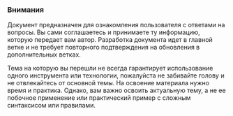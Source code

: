 ### Внимания
Документ предназначен для ознакомления пользователя с ответами на вопросы.
Вы сами соглашаетесь и принимаете ту информацию, которую передает вам автор. 
Разработка документа идет в главной ветке и не требует повторного подтверждения на обновления в дополнительных ветках. 

Тема на которую вы перешли не всегда гарантирует использование одного инструмента или технологии, пожалуйста не забивайте голову и не отвлекайтесь от основной темы. На освоение материала нужно время и практика. Однако, вам важно освоить актуальную тему, а не ее побочное применение или практический пример с сложным синтаксисом или правилами.
